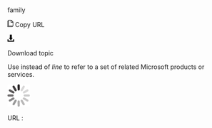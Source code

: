# 

family

![Copy URL](media/family/Copy.png)
Copy URL

![Download](media/family/Download.png)

Download topic

Use instead of *line* to refer to a set of related Microsoft products or services.

![In progress](media/family/activity-large.gif)

URL :
